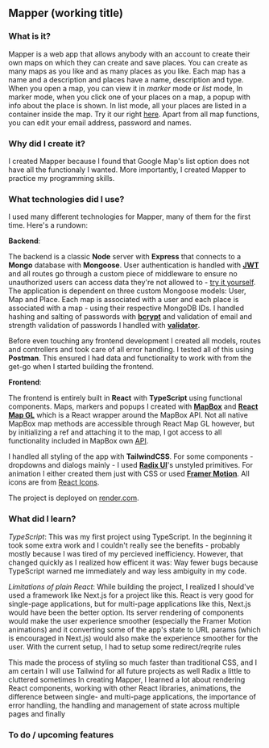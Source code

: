 ## Mapper (working title)

### What is it?

Mapper is a web app that allows anybody with an account to create their own maps on which they can create and save places. You can create as many maps as you like and as many places as you like. Each map has a name and a description and places have a name, description and type. When you open a map, you can view it in *marker* mode or *list* mode, In marker mode, when you click one of your places on a map, a popup with info about the place is shown. In list mode, all your places are listed in a container inside the map. Try it our right [here](https://mapper-ki3d.onrender.com/). Apart from all map functions, you can edit your email address, password and names.

### Why did I create it?

I created Mapper because I found that Google Map's list option does not have all the functionaly I wanted. More importantly, I created Mapper to practice my programming skills.

### What technologies did I use?

I used many different technologies for Mapper, many of them for the first time. Here's a rundown:

**Backend**:

The backend is a classic **Node** server with **Express** that connects to a **Mongo** database with **Mongoose**. User authentication is handled with [**JWT**](https://jwt.io/) and all routes go through a custom piece of middleware to ensure no unauthorized users can access data they're not allowed to - [try it yourself](https://mapper-6zs3.onrender.com/api/map). The application is dependent on three custom Mongoose models: User, Map and Place. Each map is associated with a user and each place is associated with a map - using their respective MongoDB IDs. I handled hashing and salting of passwords with [**bcrypt**](https://www.npmjs.com/package/bcrypt) and validation of email and strength validation of passwords I handled with [**validator**](https://www.npmjs.com/package/validator). 

Before even touching any frontend development I created all models, routes and controllers and took care of all error handling. I tested all of this using **Postman**. This ensured I had data and functionality to work with from the get-go when I started building the frontend.

**Frontend**:

The frontend is entirely built in **React** with **TypeScript** using functional components. Maps, markers and popups I created with [**MapBox**](https://www.mapbox.com/) and [**React Map GL**](https://visgl.github.io/react-map-gl/) which is a React wrapper around the MapBox API. Not all native MapBox map methods are accessible through React Map GL however, but by initializing a ref and attaching it to the map, I got access to all functionality included in MapBox own [API](https://docs.mapbox.com/mapbox-gl-js/guides).

I handled all styling of the app with **TailwindCSS**. For some components - dropdowns and dialogs mainly - I used [**Radix UI**](https://www.radix-ui.com/)'s unstyled primitives. For animation I either created them just with CSS or used [**Framer Motion**](https://www.framer.com/motion/). All icons are from [React Icons](https://react-icons.github.io/react-icons/).

The project is deployed on [render.com](www.render.com).

### What did I learn?

*TypeScript*: This was my first project using TypeScript. In the beginning it took some extra work and I couldn't really see the benefits - probably mostly because I was tired of my percieved inefficiency. However, that changed quickly as I realized how efficent it was: Way fewer bugs because TypeScript warned me immediately and way less ambiguity in my code.

*Limitations of plain React*: While building the project, I realized I should've used a framework like Next.js for a project like this. React is very good for single-page applications, but for multi-page applications like this, Next.js would have been the better option. Its server rendering of components would make the user experience smoother (especially the Framer Motion animations) and it converting some of the app's state to URL params (which is encouraged in Next.js) would also make the experience smoother for the user. With the current setup, I had to setup some redirect/reqrite rules 

This made the process of styling so much faster than traditional CSS, and I am certain I will use Tailwind for all future projects as well
Radix a little to cluttered sometimes
In creating Mapper, I learned a lot about rendering React components, working with other React libraries, animations, the difference between single- and multi-page applications, the importance of error handling, the handling and management of state across multiple pages and finally

### To do / upcoming features